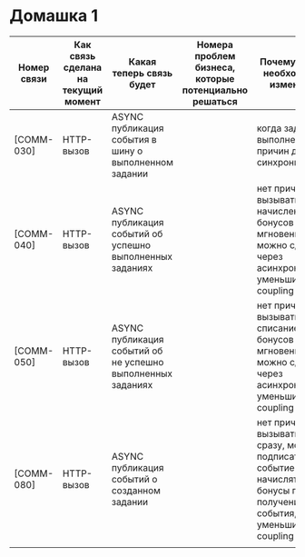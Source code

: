 # Домашка 1


| Номер связи | Как связь сделана на текущий момент | Какая теперь связь будет                                     | Номера проблем бизнеса, которые потенциально решаться | Почему связь необходимо изменить                             |
|-------------|-------------------------------------|--------------------------------------------------------------|-------------------------------------------------------|--------------------------------------------------------------|
| [COMM-030]  | HTTP-вызов                          | ASYNC публикация события в шину о выполненном задании        |                                                       | когда задание выполнено нет причин делать синхронно          |
| [COMM-040]  | HTTP-вызов                          | ASYNC <br>публикация событий об успешно выполненных заданиях |                                                       | нет причин вызывать начисление бонусов мгновенно, можно сделать через асинхронность, уменьшим coupling |
| [COMM-050]  | HTTP-вызов                          | ASYNC <br>публикация событий об не успешно выполненных заданиях |                                                       | нет причин вызывать списание бонусов мгновенно, можно сделать через асинхронность, уменьшим coupling |
| [COMM-080]  | HTTP-вызов                          | ASYNC <br>публикация событий о созданном задании             |                                                       | нет причин вызывать сразу, можно подписаться на событие и начислять бонусы при получении события, уменьшим coupling |
|             |                                     |                                                              |                                                       |                                                              |
